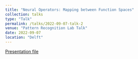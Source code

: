 ```yaml
---
title: "Neural Operators: Mapping between Function Spaces"
collection: talks
type: "Talk"
permalink: /talks/2022-09-07-talk-2
venue: "Pattern Recognition Lab Talk"
date: 2022-09-07
location: "Delft"
---
```


[Presentation file](https://mahdinaderi.com/files/2022_09_07.pdf)
